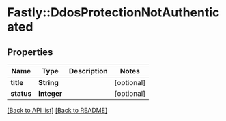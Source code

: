 # Fastly::DdosProtectionNotAuthenticated

## Properties

| Name | Type | Description | Notes |
| ---- | ---- | ----------- | ----- |
| **title** | **String** |  | [optional] |
| **status** | **Integer** |  | [optional] |

[[Back to API list]](../../README.md#endpoints) [[Back to README]](../../README.md)

